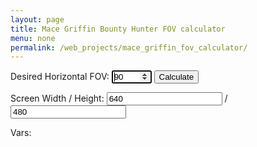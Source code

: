 ```yaml
---
layout: page
title: Mace Griffin Bounty Hunter FOV calculator
menu: none
permalink: /web_projects/mace_griffin_fov_calculator/
---
```

<link rel="stylesheet" href="{{ base }}/css/game-grid.css">
<p>Desired Horizontal FOV: <input type="number" id="desiredFOV" min="10" max="351" value="90" autofocus /> <button onclick="calculateFOV()">Calculate</button></p>
<p>Screen Width / Height: <input type="number" id="screenX" value="640" /> / <input type="number" id="screenY" value="480" />


<p id="results"></p>

Vars:
<p id="log"></p>

<script>
function calculateFOV() {
	var f_desiredFOV = parseFloat(document.getElementById("desiredFOV").value);
	var f_FovY = Math.PI * f_desiredFOV / 180.0;
	var f_aspectRatio = parseFloat(document.getElementById("screenX").value) / parseFloat(document.getElementById("screenY").value);

	var f_FovX = f_FovY / (f_aspectRatio / 1.3333333333);
	
	var f_ResFovY = f_FovY * 512;
	var f_ResFovX = f_FovX * 512;


    document.getElementById("results").innerHTML = "<b>Your FOV config value is:</b> <u>" + f_desiredFOV + "</u>";
	
	document.getElementById("log").innerHTML = "Aspect = " +  f_aspectRatio +
		"<br>FovX = " + f_FovX +
		"<br>FovY = " + f_FovY +
		"<br>ResX = " + f_ResFovX +
		"<br>ResY = " + f_ResFovY;
}

calculateFOV();
</script>
